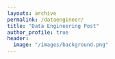 ```yaml
---
layouts: archive
permalink: /dataengineer/
title: "Data Engineering Post"
author_profile: true
header:
  image: "/images/background.png"
---
```

